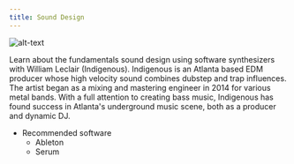 ```yaml
---
title: Sound Design
---
```

![alt-text](../assets/workshops/leclair.jpg)

Learn about the fundamentals sound design using software synthesizers with William Leclair (Indigenous). Indigenous is an Atlanta based EDM producer whose high velocity sound combines dubstep and trap influences. The artist began as a mixing and mastering engineer in 2014 for various metal bands. With a full attention to creating bass music, Indigenous has found success in Atlanta's underground music scene, both as a producer and dynamic DJ.

* Recommended software
    * Ableton
    * Serum
